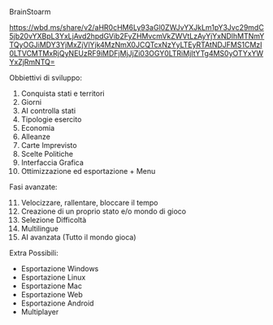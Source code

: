 BrainStoarm

https://wbd.ms/share/v2/aHR0cHM6Ly93aGl0ZWJvYXJkLm1pY3Jvc29mdC5jb20vYXBpL3YxLjAvd2hpdGVib2FyZHMvcmVkZWVtLzAyYjYxNDlhMTNmYTQyOGJiMDY3YjMxZjVlYjk4MzNmX0JCQTcxNzYyLTEyRTAtNDJFMS1CMzI0LTVCMTMxRjQyNEUzRF9iMDFjMjJjZi03OGY0LTRiMjItYTg4MS0yOTYxYWYxZjRmNTQ=


Obbiettivi di sviluppo:

1)   Conquista stati e territori
2)   Giorni
3)   AI controlla stati
4)   Tipologie esercito
5)   Economia
6)   Alleanze
7)   Carte Imprevisto
8)   Scelte Politiche
9)   Interfaccia Grafica
10)  Ottimizzazione ed esportazione + Menu

Fasi avanzate:

11)  Velocizzare, rallentare, bloccare il tempo
12)  Creazione di un proprio stato e/o mondo di gioco
13)  Selezione Difficoltà
14)  Multilingue
15)  AI avanzata (Tutto il mondo gioca)

Extra Possibili:
- Esportazione Windows
- Esportazione Linux
- Esportazione Mac
- Esportazione Web
- Esportazione Android
- Multiplayer
